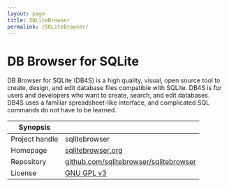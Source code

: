 ```yaml
---
layout: page
title: SQLiteBrowser
permalink: /SQLiteBrowser/
---
```


# DB Browser for SQLite

DB Browser for SQLite (DB4S) is a high quality, visual, open source tool to create, design, and edit database files compatible with SQLite. DB4S is for users and developers who want to create, search, and edit databases. DB4S uses a familiar spreadsheet-like interface, and complicated SQL commands do not have to be learned.

| Synopsis         |  |
|------------------|--|
| Project handle   | sqlitebrowser |
| Homepage         | [sqlitebrowser.org](https://sqlitebrowser.org/) |
| Repository       | [github.com/sqlitebrowser/sqlitebrowser](https://github.com/sqlitebrowser/sqlitebrowser) |
| License          | [GNU GPL v3](https://www.gnu.org/licenses/old-licenses/gpl-3.0.html) |
